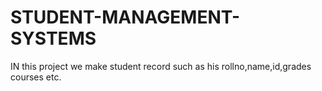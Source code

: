 # STUDENT-MANAGEMENT-SYSTEMS
IN this project we make student record such as his rollno,name,id,grades courses etc.
